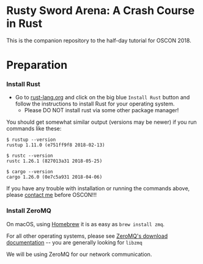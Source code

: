 # Rusty Sword Arena: A Crash Course in Rust

This is the companion repository to the half-day tutorial for OSCON 2018.

# Preparation

### Install Rust

- Go to [rust-lang.org](https://rust-lang.org) and click on the big blue `Install Rust` 
  button and follow the instructions to install Rust for your operating system.
  - Please DO NOT install rust via some other package manager!
  
 You should get somewhat similar output (versions may be newer) if you run commands like these:
 
```shell
$ rustup --version
rustup 1.11.0 (e751ff9f8 2018-02-13)

$ rustc --version
rustc 1.26.1 (827013a31 2018-05-25)

$ cargo --version
cargo 1.26.0 (0e7c5a931 2018-04-06)
```

If you have any trouble with installation or running the commands above, please [contact me](mailto:nathan.stocks@gmail.com) before OSCON!!!

### Install ZeroMQ

On macOS, using [Homebrew](https://brew.sh/) it is as easy as `brew install zmq`.

For all other operating systems, please see
[ZeroMQ's download documentation](http://zeromq.org/area:download) -- you are generally looking for `libzmq`

We will be using ZeroMQ for our network communication.

